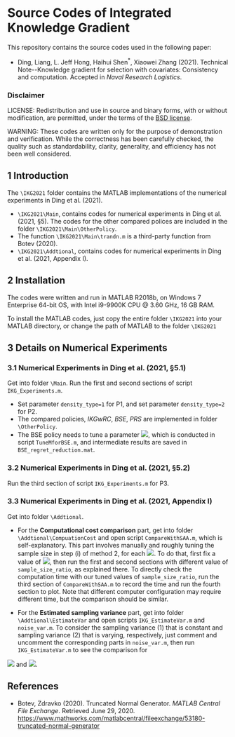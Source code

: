 # Source Codes of Integrated Knowledge Gradient

This repository contains the source codes used in the following paper:
* Ding, Liang, L. Jeff Hong, Haihui Shen<sup>*</sup>, Xiaowei Zhang (2021). Technical Note--Knowledge gradient for selection with covariates: Consistency and computation. Accepted in *Naval Research Logistics*.

### Disclaimer
LICENSE: Redistribution and use in source and binary forms, with or without modification, are permitted, under the terms of the [BSD license](./BSD_License.txt).

WARNING: These codes are written only for the purpose of demonstration and verification. While the correctness has been carefully checked, the quality such as standardability,
clarity, generality, and efficiency has not been well considered.

## 1 Introduction
The `\IKG2021` folder contains the MATLAB implementations of the numerical experiments in Ding et al. (2021).
* `\IKG2021\Main`, contains codes for numerical experiments in Ding et al. (2021, §5).
The codes for the other compared polices are included in the folder `\IKG2021\Main\OtherPolicy`.
* The function `\IKG2021\Main\trandn.m` is a third-party function from Botev (2020).
* `\IKG2021\Addtional`, contains codes for numerical experiments in Ding et al. (2021, Appendix I).

## 2 Installation
The codes were written and run in MATLAB R2018b, on Windows 7 Enterprise 64-bit OS,
with Intel i9-9900K CPU @ 3.60 GHz, 16 GB RAM.

To install the MATLAB codes, just copy the entire folder `\IKG2021` into your MATLAB directory, or change the path of MATLAB to the folder `\IKG2021`

## 3 Details on Numerical Experiments
### 3.1 Numerical Experiments in Ding et al. (2021, §5.1)
Get into folder `\Main`. Run the first and second sections of script `IKG_Experiments.m`. 
* Set parameter `density_type=1` for P1, and set parameter `density_type=2` for P2.
* The compared policies, *IKGwRC*, *BSE*, *PRS* are implemented in folder `\OtherPolicy`.
* The BSE policy needs to tune a parameter
<img src="https://latex.codecogs.com/svg.latex?{M}">,
which is conducted in script `TuneMforBSE.m`,
and intermediate results are saved in `BSE_regret_reduction.mat`. 

### 3.2 Numerical Experiments in Ding et al. (2021, §5.2)
Run the third section of script `IKG_Experiments.m` for P3.

### 3.3 Numerical Experiments in Ding et al. (2021, Appendix I)
Get into folder `\Addtional`.
* For the **Computational cost comparison** part, get into folder `\Addtional\CompuationCost` and open script `CompareWithSAA.m`, which is self-explanatory. This part involves manually and roughly tuning the sample size in step (i) of method 2, for each
<img src="https://latex.codecogs.com/svg.latex?{d=1,\ldots,7}">.
To do that, first fix a value of
<img src="https://latex.codecogs.com/svg.latex?{d}">,
then run the first and second sections with different value of `sample_size_ratio`, as explained there.
To directly check the computation time with our tuned values of `sample_size_ratio`, run the third section of `CompareWithSAA.m` to record the time and run the fourth section to plot.
Note that different computer configuration may require different time, but the comparison should be similar.

* For the **Estimated sampling variance** part, get into folder `\Addtional\EstimateVar` and open scripts `IKG_EstimateVar.m` and `noise_var.m`.
To consider the sampling variance (1) that is constant and sampling variance (2) that is varying, respectively,
just comment and uncomment the corresponding parts in `noise_var.m`, then run `IKG_EstimateVar.m` to see the comparison for
<img src="https://latex.codecogs.com/svg.latex?{d=1}">
and
<img src="https://latex.codecogs.com/svg.latex?{d=3}">.

## References
* Botev, Zdravko (2020). Truncated Normal Generator. *MATLAB Central File Exchange*.
Retrieved June 29, 2020. https://www.mathworks.com/matlabcentral/fileexchange/53180-truncated-normal-generator
